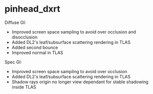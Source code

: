 # pinhead_dxrt
Diffuse GI:
- Improved screen space sampling to avoid over occlusion and disocclusion
- Added DL2's leaf/subsurface scattering rendering in TLAS
- Added second bounce
- Improved normal in TLAS

Spec GI:
- Improved screen space sampling to avoid over occlusion
- Added DL2's leaf/subsurface scattering rendering in TLAS
- Shadow rays origin no longer view dependant for stable shadowing inside TLAS
